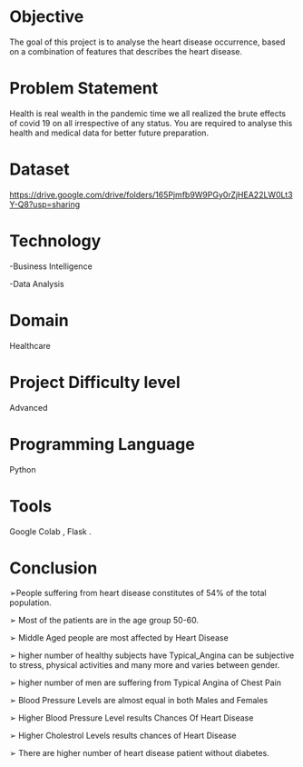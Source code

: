 # Objective 
The goal of this project is to analyse the heart disease
occurrence, based on a combination of features that
describes the heart disease.

# Problem Statement 
Health is real wealth in the pandemic time we all realized the
brute effects of covid 19 on all irrespective of any status. You
are required to analyse this health and medical data for
better future preparation.

# Dataset
https://drive.google.com/drive/folders/165Pjmfb9W9PGy0rZjHEA22LW0Lt3Y-Q8?usp=sharing



# Technology 
-Business Intelligence
<p>
-Data Analysis
  
# Domain
Healthcare

# Project Difficulty level
Advanced
  
# Programming Language
Python
  
# Tools
Google Colab , Flask .
  
# Conclusion
➢People suffering from heart disease constitutes of 54% of the total 
population.
  <p>
➢ Most of the patients are in the age group 50-60.
    <p>
➢ Middle Aged people are most affected by Heart Disease
      <p>
➢ higher number of healthy subjects have Typical_Angina can be 
subjective to stress, physical activities and many more and varies 
between gender.
        <p>
➢ higher number of men are suffering from Typical Angina of Chest Pain
          <p>
➢ Blood Pressure Levels are almost equal in both Males and Females
            <p>
➢ Higher Blood Pressure Level results Chances Of Heart Disease
              <p>
➢ Higher Cholestrol Levels results chances of Heart Disease
                <p>
➢ There are higher number of heart disease patient without diabetes.  
    
